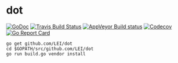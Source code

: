 # dot

[![GoDoc](https://godoc.org/github.com/LEI/dot?status.svg)](https://godoc.org/github.com/LEI/dot)
[![Travis Build Status](https://travis-ci.org/LEI/dot.svg?branch=master)](https://travis-ci.org/LEI/dot)
[![AppVeyor Build status](https://ci.appveyor.com/api/projects/status/s4qqanrbe62cp1ku?svg=true)](https://ci.appveyor.com/project/LEI/dot)
[![Codecov](https://codecov.io/gh/LEI/dot/branch/master/graph/badge.svg)](https://codecov.io/gh/LEI/dot)
[![Go Report Card](https://goreportcard.com/badge/github.com/LEI/dot)](https://goreportcard.com/report/github.com/LEI/dot)

    go get github.com/LEI/dot
    cd $GOPATH/src/github.com/LEI/dot
    go run build.go vendor install
